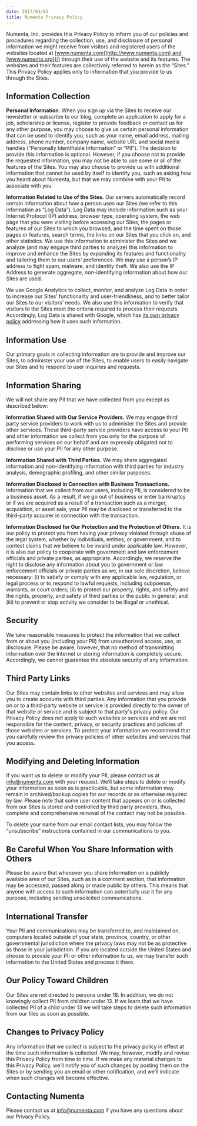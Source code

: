 ```yaml
---
date: 2017/03/03
title: Numenta Privacy Policy
---
```


Numenta, Inc. provides this Privacy Policy to inform you of our policies
and procedures regarding the collection, use, and disclosure of personal
information we might receive from visitors and registered users of the
websites located at [www.numenta.com](http://www.numenta.com) and
[www.numenta.org](/) through their use of the website and its features.
The websites and their features are collectively referred to herein as
the “Sites.” This Privacy Policy applies only to information that you
provide to us through the Sites.

## Information Collection

**Personal Information**. When you sign up via the Sites to receive our
newsletter or subscribe to our blog, complete an application to apply
for a job, scholarship or license, register to provide feedback or
contact us for any other purpose, you may choose to give us certain
personal information that can be used to identify you, such as your
name, email address, mailing address, phone number, company name,
website URL and social media handles (“Personally Identifiable
Information” or “PII”). The decision to provide this information is
optional. However, if you choose not to provide the requested
information, you may not be able to use some or all of the features of
the Sites. You may also choose to provide us with additional information
that cannot be used by itself to identify you, such as asking how you
heard about Numenta, but that we may combine with your PII to associate
with you.

**Information Related to Use of the Sites.** Our servers automatically
record certain information about how a person uses our Sites (we refer
to this information as “Log Data”). Log Data may include information
such as your Internet Protocol (IP) address, browser type, operating
system, the web page that you were visiting before accessing our Sites,
the pages or features of our Sites to which you browsed, and the time
spent on those pages or features, search terms, the links on our Sites
that you click on, and other statistics. We use this information to
administer the Sites and we analyze (and may engage third parties to
analyze) this information to improve and enhance the Sites by expanding
its features and functionality and tailoring them to our users’
preferences. We may use a person’s IP address to fight spam, malware,
and identity theft. We also use the IP Address to generate aggregate,
non-identifying information about how our Sites are used.

We use Google Analytics to collect, monitor, and analyze Log Data in
order to increase our Sites’ functionality and user-friendliness, and to
better tailor our Sites to our visitors’ needs. We also use this
information to verify that visitors to the Sites meet the criteria
required to process their requests. Accordingly, Log Data is shared with
Google, which has [its own privacy policy](http://www.google.com/policies/privacy/)
addressing how it uses such information.

## Information Use

Our primary goals in collecting information are to provide and improve
our Sites, to administer your use of the Sites, to enable users to
easily navigate our Sites and to respond to user inquiries and requests.

## Information Sharing

We will not share any PII that we have collected from you except as
described below:

**Information Shared with Our Service Providers.** We may engage third
party service providers to work with us to administer the Sites and
provide other services. These third-party service providers have access
to your PII and other information we collect from you only for the
purpose of performing services on our behalf and are expressly obligated
not to disclose or use your PII for any other purpose.

**Information Shared with Third Parties.** We may share aggregated
information and non-identifying information with third parties for
industry analysis, demographic profiling, and other similar purposes.

**Information Disclosed in Connection with Business Transactions.**
Information that we collect from our users, including PII, is considered
to be a business asset. As a result, if we go out of business or enter
bankruptcy or if we are acquired as a result of a transaction such as a
merger, acquisition, or asset sale, your PII may be disclosed or
transferred to the third-party acquirer in connection with the
transaction.

**Information Disclosed for Our Protection and the Protection of
Others.** It is our policy to protect you from having your privacy
violated through abuse of the legal system, whether by individuals,
entities, or government, and to contest claims that we believe to be
invalid under applicable law. However, it is also our policy to
cooperate with government and law enforcement officials and private
parties, as appropriate. Accordingly, we reserve the right to disclose
any information about you to government or law enforcement officials or
private parties as we, in our sole discretion, believe necessary: (i) to
satisfy or comply with any applicable law, regulation, or legal process
or to respond to lawful requests, including subpoenas, warrants, or
court orders; (ii) to protect our property, rights, and safety and the
rights, property, and safety of third parties or the public in general;
and (iii) to prevent or stop activity we consider to be illegal or
unethical.

## Security

We take reasonable measures to protect the information that we collect
from or about you (including your PII) from unauthorized access, use, or
disclosure. Please be aware, however, that no method of transmitting
information over the Internet or storing information is completely
secure. Accordingly, we cannot guarantee the absolute security of any
information.

## Third Party Links

Our Sites may contain links to other websites and services and may allow
you to create accounts with third parties. Any information that you
provide on or to a third-party website or service is provided directly
to the owner of that website or service and is subject to that party's
privacy policy. Our Privacy Policy does not apply to such websites or
services and we are not responsible for the content, privacy, or
security practices and policies of those websites or services. To
protect your information we recommend that you carefully review the
privacy policies of other websites and services that you access.

## Modifying and Deleting Information

If you want us to delete or modify your PII, please contact us at
info@numenta.com with your request. We’ll take steps to delete or modify
your information as soon as is practicable, but some information may
remain in archived/backup copies for our records or as otherwise
required by law. Please note that some user content that appears on or
is collected from our Sites is stored and controlled by third party
providers, thus, complete and comprehensive removal of the contact may
not be possible.

To delete your name from our email contact lists, you may follow the
“unsubscribe” instructions contained in our communications to you.

## Be Careful When You Share Information with Others

Please be aware that whenever you share information on a publicly
available area of our Sites, such as in a comment section, that
information may be accessed, passed along or made public by others. This
means that anyone with access to such information can potentially use it
for any purpose, including sending unsolicited communications.

## International Transfer

Your PII and communications may be transferred to, and maintained on,
computers located outside of your state, province, country, or other
governmental jurisdiction where the privacy laws may not be as
protective as those in your jurisdiction. If you are located outside the
United States and choose to provide your PII or other information to us,
we may transfer such information to the United States and process it
there.

## Our Policy Toward Children

Our Sites are not directed to persons under 18. In addition, we do not
knowingly collect PII from children under 13. If we learn that we have
collected PII of a child under 13 we will take steps to delete such
information from our files as soon as possible.

## Changes to Privacy Policy

Any information that we collect is subject to the privacy policy in
effect at the time such information is collected. We may, however,
modify and revise this Privacy Policy from time to time. If we make any
material changes to this Privacy Policy, we’ll notify you of such
changes by posting them on the Sites or by sending you an email or other
notification, and we’ll indicate when such changes will become
effective.

## Contacting Numenta

Please contact us at info@numenta.com if you have any questions about
our Privacy Policy.
